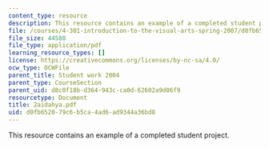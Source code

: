 ```yaml
---
content_type: resource
description: This resource contains an example of a completed student project.
file: /courses/4-301-introduction-to-the-visual-arts-spring-2007/d0fb652079c6b5ca4ad6ad9344a36bd8_2aidahya.pdf
file_size: 44588
file_type: application/pdf
learning_resource_types: []
license: https://creativecommons.org/licenses/by-nc-sa/4.0/
ocw_type: OCWFile
parent_title: Student work 2004
parent_type: CourseSection
parent_uid: d8c0f18b-d364-943c-ca0d-62602a9d06f9
resourcetype: Document
title: 2aidahya.pdf
uid: d0fb6520-79c6-b5ca-4ad6-ad9344a36bd8
---
```

This resource contains an example of a completed student project.